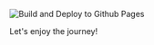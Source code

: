 ![Build and Deploy to Github Pages](https://github.com/khushi-411/khushi-411.github.io/workflows/Build%20and%20Deploy%20to%20Github%20Pages/badge.svg)

Let's enjoy the journey!
